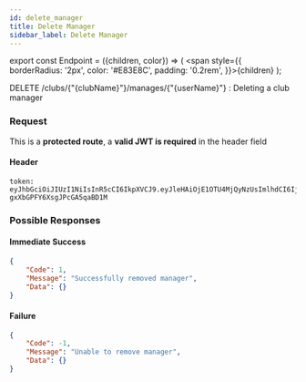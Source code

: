 ```yaml
---
id: delete_manager
title: Delete Manager
sidebar_label: Delete Manager
---
```


export const Endpoint = ({children, color}) => ( <span style={{
      borderRadius: '2px',
      color: '#E83E8C',
      padding: '0.2rem',
    }}>{children}</span> );

<Endpoint>DELETE /clubs/{"{clubName}"}/manages/{"{userName}"} </Endpoint>: Deleting a club manager


### Request
This is a **protected route**, a **valid JWT is required** in the header field

#### Header
```
token: eyJhbGciOiJIUzI1NiIsInR5cCI6IkpXVCJ9.eyJleHAiOjE1OTU4MjQyNzUsImlhdCI6IjIwMjAtMDctMjdUMDA6MjY6MTUuNzg5NTg0Mi0wNDowMCIsInN1YiI6ImNocmlzIn0.5US2_ITKcfgkpEbfsR-gxXbGPFY6XsgJPcGA5qaBD1M
```

### Possible Responses
#### Immediate Success
```json
{
	"Code": 1,
	"Message": "Successfully removed manager",
	"Data": {}
}
```
#### Failure
```json
{
	"Code": -1,
	"Message": "Unable to remove manager",
	"Data": {}
}
```


